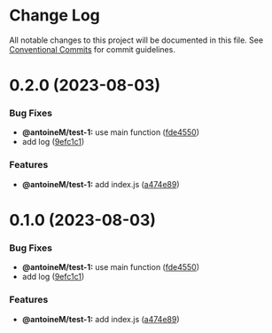 # Change Log

All notable changes to this project will be documented in this file.
See [Conventional Commits](https://conventionalcommits.org) for commit guidelines.

# 0.2.0 (2023-08-03)


### Bug Fixes

* **@antoineM/test-1:** use main function ([fde4550](https://github.com/antoinemetifeu/test-monorpepo/commit/fde4550027f9d3a640dd8c8b9819e91e884ec1d1))
* add log ([9efc1c1](https://github.com/antoinemetifeu/test-monorpepo/commit/9efc1c197fa0d564fe1d225512fe1f587449f366))


### Features

* **@antoineM/test-1:** add index.js ([a474e89](https://github.com/antoinemetifeu/test-monorpepo/commit/a474e8976280babd7fa4fe03b5d586f884e62b01))





# 0.1.0 (2023-08-03)


### Bug Fixes

* **@antoineM/test-1:** use main function ([fde4550](https://github.com/antoinemetifeu/test-monorpepo/commit/fde4550027f9d3a640dd8c8b9819e91e884ec1d1))
* add log ([9efc1c1](https://github.com/antoinemetifeu/test-monorpepo/commit/9efc1c197fa0d564fe1d225512fe1f587449f366))


### Features

* **@antoineM/test-1:** add index.js ([a474e89](https://github.com/antoinemetifeu/test-monorpepo/commit/a474e8976280babd7fa4fe03b5d586f884e62b01))
